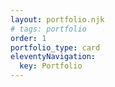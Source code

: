 ```yaml
---
layout: portfolio.njk
# tags: portfolio
order: 1
portfolio_type: card
eleventyNavigation:
  key: Portfolio
---
```

